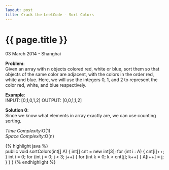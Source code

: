```yaml
---
layout: post
title: Crack the LeetCode - Sort Colors
---
```


{{ page.title }}
================

<p class="meta">03 March 2014 - Shanghai </p>

**Problem**:  
Given an array with n objects colored red, white or blue, sort them so that objects of the same color are adjacent, with the colors in the order red, white and blue. Here, we will use the integers 0, 1, and 2 to represent the color red, white, and blue respectively.

**Example**:    
INPUT: [0,1,0,1,2]
OUTPUT: [0,0,1,1,2]

**Solution 0**:  
Since we know what elements in array exactly are, we can use counting sorting.

*Time Complexity*:O(1)  
*Space Complexity*:O(n)  

{% highlight java %}  
public void sortColors(int[] A) {
    int[] cnt = new int[3];
    for (int i : A) {
        cnt[i]++;
    }
    int i = 0;
    for (int j = 0; j < 3; j++) {
        for (int k = 0; k < cnt[j]; k++) {
            A[i++] = j;
        }
    }
}
{% endhighlight %}
